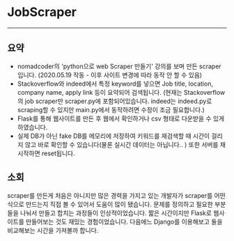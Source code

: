 # JobScraper
***
## 요약
* nomadcoder의 'python으로 web Scraper 만들기' 강의를 보며 만든 scraper입니다. (2020.05.19 작동 - 이후 사이트 변경에 따라 동작 안 할 수 있음)
* Stackoverflow와 indeed에서 특정 keyword를 넣으면 Job title, location, company name, apply link 등이 요약되어 검색됩니다. (현재는 Stackoverflow의 job scraper만 scraper.py에 포함되어있습니다.  indeed는 indeed.py로 scraping할 수 있지만 main.py에서 동작하려면 수정이 조금 필요합니다.)
* Flask를 통해 웹사이트를 만든 후 웹에서 확인하거나 csv 형태로 다운받을 수 있게 하였습니다. 
* 실제 DB가 아닌 fake DB를 메모리에 저장하여 키워드를 재검색할 때 시간이 걸리지 않고 바로 확인할 수 있습니다(물론 실시간 데이터는 아닙니다.. ) 또한 서버를 재시작하면 reset됩니다. 

## 소회
scraper를 만든게 처음은 아니지만 많은 경력을 가지고 있는 개발자가 scraper를 어떤 식으로 만드는지 직접 볼 수 있어서 도움이 많이 됐습니다. 문제를 정의하고 필요한 부분들을 나눠서 만들고 합치는 과정들이 인상적이었습니다. 짧은 시간이지만 Flask로 웹사이트를 만들어보는 것도 재밌는 경험이었습니다. 다음에느 Django를 이용해보고 둘을 비교해보는 시간을 가져볼까 합니다. 
